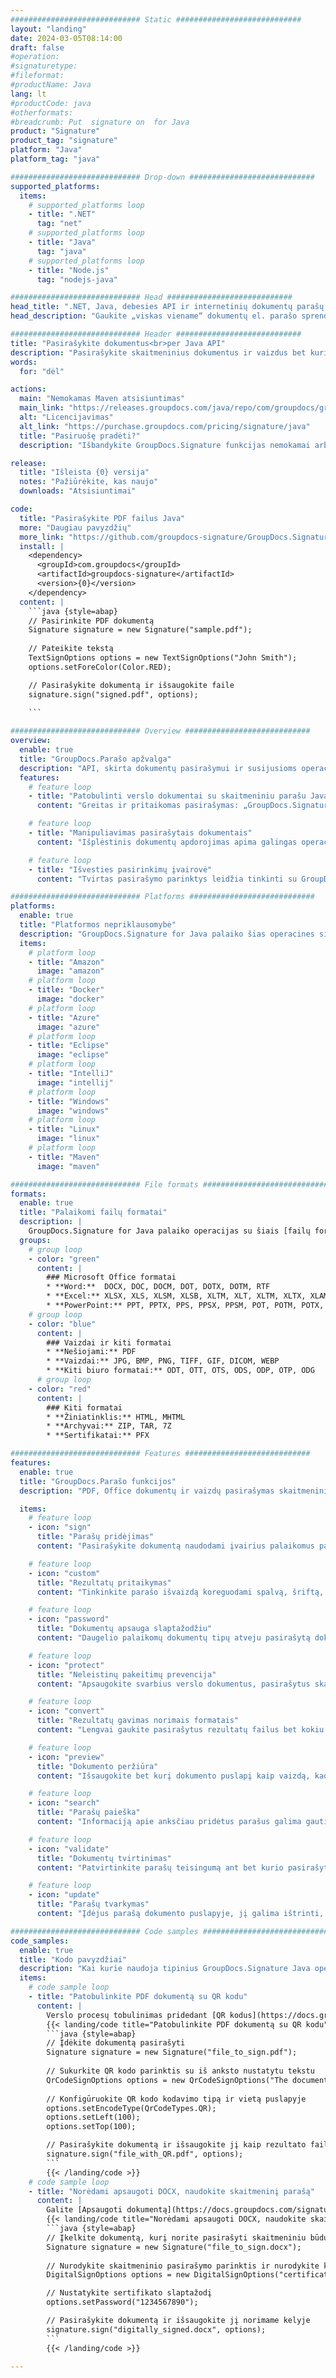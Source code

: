 ```yaml
---
############################# Static ############################
layout: "landing"
date: 2024-03-05T08:14:00
draft: false
#operation: 
#signaturetype: 
#fileformat: 
#productName: Java
lang: lt
#productCode: java
#otherformats: 
#breadcrumb: Put  signature on  for Java
product: "Signature"
product_tag: "signature"
platform: "Java"
platform_tag: "java"

############################# Drop-down ############################
supported_platforms:
  items:
    # supported_platforms loop
    - title: ".NET"
      tag: "net"
    # supported_platforms loop
    - title: "Java"
      tag: "java"
    # supported_platforms loop
    - title: "Node.js"
      tag: "nodejs-java"

############################# Head ############################
head_title: ".NET, Java, debesies API ir internetinių dokumentų parašų programos"
head_description: "Gaukite „viskas viename“ dokumentų el. parašo sprendimą, skirtą .NET, „Java“ ir debesies programoms. Pasirašykite įprastus dokumentų formatus internete naudodami paprastą vilkimo ir nuleidimo funkciją"

############################# Header ############################
title: "Pasirašykite dokumentus<br>per Java API"
description: "Pasirašykite skaitmeninius dokumentus ir vaizdus bet kurioje platformoje naudodami mūsų lanksčias API ir programuotojams ir galutiniams vartotojams skirtus sprendimus."
words:
  for: "dėl"

actions:
  main: "Nemokamas Maven atsisiuntimas"
  main_link: "https://releases.groupdocs.com/java/repo/com/groupdocs/groupdocs-signature/"
  alt: "Licencijavimas"
  alt_link: "https://purchase.groupdocs.com/pricing/signature/java"
  title: "Pasiruošę pradėti?"
  description: "Išbandykite GroupDocs.Signature funkcijas nemokamai arba paprašykite licencijos"

release:
  title: "Išleista {0} versija"
  notes: "Pažiūrėkite, kas naujo"
  downloads: "Atsisiuntimai"

code:
  title: "Pasirašykite PDF failus Java"
  more: "Daugiau pavyzdžių"
  more_link: "https://github.com/groupdocs-signature/GroupDocs.Signature-for-Java"
  install: |
    <dependency>
      <groupId>com.groupdocs</groupId>
      <artifactId>groupdocs-signature</artifactId>
      <version>{0}</version>
    </dependency>
  content: |
    ```java {style=abap}  
    // Pasirinkite PDF dokumentą
    Signature signature = new Signature("sample.pdf");
    
    // Pateikite tekstą
    TextSignOptions options = new TextSignOptions("John Smith");
    options.setForeColor(Color.RED);

    // Pasirašykite dokumentą ir išsaugokite faile
    signature.sign("signed.pdf", options);
    
    ```

############################# Overview ############################
overview:
  enable: true
  title: "GroupDocs.Parašo apžvalga"
  description: "API, skirta dokumentų pasirašymui ir susijusioms operacijoms atlikti Java programose"
  features:
    # feature loop
    - title: "Patobulinti verslo dokumentai su skaitmeniniu parašu Java"
      content: "Greitas ir pritaikomas pasirašymas: „GroupDocs.Signature“, skirta „Java“, siūlo daugybę skaitmeninio parašo parinkčių PDF rinkmenoms, vaizdams ir „Office“ dokumentams. Galite naudoti tekstą, brūkšninius kodus, QR kodus, skaitmeninius sertifikatus, paveikslėlius arba paslėptus metaduomenis. Dokumentų tvarkymas yra greitas ir efektyvus."

    # feature loop
    - title: "Manipuliavimas pasirašytais dokumentais"
      content: "Išplėstinis dokumentų apdorojimas apima galingas operacijas su pasirašytais dokumentais naudojant GroupDocs.Signature for Java. Galite ieškoti ir patvirtinti parašus, kurie buvo pridėti prie verslo dokumentų, naudodami įvairius naudingus kriterijus. Be to, galite pasiekti išsamią informaciją apie dokumentą arba peržiūrėti jo puslapių vaizdus."

    # feature loop
    - title: "Išvesties pasirinkimų įvairovė"
      content: "Tvirtas pasirašymo parinktys leidžia tinkinti su GroupDocs.Signature for Java pasirašytų dokumentų išvestį. Galite tiksliai išdėstyti bet kurį parašą bet kuriame dokumento puslapyje ir įvairiais būdais konfigūruoti jo išvaizdą. „Java“ API palaiko pasirašytų verslo dokumentų išsaugojimą įvairiais palaikomais formatais ir suteikia galimybes apsaugoti juos slaptažodžiais."

############################# Platforms ############################
platforms:
  enable: true
  title: "Platformos nepriklausomybė"
  description: "GroupDocs.Signature for Java palaiko šias operacines sistemas, sistemas ir paketų tvarkykles"
  items:
    # platform loop
    - title: "Amazon"
      image: "amazon"
    # platform loop
    - title: "Docker"
      image: "docker"
    # platform loop
    - title: "Azure"
      image: "azure"
    # platform loop
    - title: "Eclipse"
      image: "eclipse"
    # platform loop
    - title: "IntelliJ"
      image: "intellij"
    # platform loop
    - title: "Windows"
      image: "windows"
    # platform loop
    - title: "Linux"
      image: "linux"
    # platform loop
    - title: "Maven"
      image: "maven"

############################# File formats ############################
formats:
  enable: true
  title: "Palaikomi failų formatai"
  description: |
    GroupDocs.Signature for Java palaiko operacijas su šiais [failų formatais](https://docs.groupdocs.com/signature/java/supported-document-formats/).
  groups:
    # group loop
    - color: "green"
      content: |
        ### Microsoft Office formatai
        * **Word:**  DOCX, DOC, DOCM, DOT, DOTX, DOTM, RTF
        * **Excel:** XLSX, XLS, XLSM, XLSB, XLTM, XLT, XLTM, XLTX, XLAM, SXC, SpreadsheetML
        * **PowerPoint:** PPT, PPTX, PPS, PPSX, PPSM, POT, POTM, POTX, PPTM
    # group loop
    - color: "blue"
      content: |
        ### Vaizdai ir kiti formatai
        * **Nešiojami:** PDF
        * **Vaizdai:** JPG, BMP, PNG, TIFF, GIF, DICOM, WEBP
        * **Kiti biuro formatai:** ODT, OTT, OTS, ODS, ODP, OTP, ODG
      # group loop
    - color: "red"
      content: |
        ### Kiti formatai
        * **Žiniatinklis:** HTML, MHTML
        * **Archyvai:** ZIP, TAR, 7Z
        * **Sertifikatai:** PFX

############################# Features ############################
features:
  enable: true
  title: "GroupDocs.Parašo funkcijos"
  description: "PDF, Office dokumentų ir vaizdų pasirašymas skaitmeniniais parašais"

  items:
    # feature loop
    - icon: "sign"
      title: "Parašų pridėjimas"
      content: "Pasirašykite dokumentą naudodami įvairius palaikomus parašo tipus, tiksliai padėdami skaitmeninį parašą bet kurioje bet kurio puslapio vietoje."

    # feature loop
    - icon: "custom"
      title: "Rezultatų pritaikymas"
      content: "Tinkinkite parašo išvaizdą koreguodami spalvą, šriftą, kraštinę, pasukimą ir kitas funkcijas, kad pasiektumėte norimą rezultatą."

    # feature loop
    - icon: "password"
      title: "Dokumentų apsauga slaptažodžiu"
      content: "Daugelio palaikomų dokumentų tipų atveju pasirašytą dokumentą galite apsaugoti slaptažodžiu."

    # feature loop
    - icon: "protect"
      title: "Neleistinų pakeitimų prevencija"
      content: "Apsaugokite svarbius verslo dokumentus, pasirašytus skaitmeniniu sertifikatu, nuo neteisėtų pakeitimų."

    # feature loop
    - icon: "convert"
      title: "Rezultatų gavimas norimais formatais"
      content: "Lengvai gaukite pasirašytus rezultatų failus bet kokiu palaikomu formatu. Taip pat galite lengvai konvertuoti MS Word dokumentus į PDF."

    # feature loop
    - icon: "preview"
      title: "Dokumento peržiūra"
      content: "Išsaugokite bet kurį dokumento puslapį kaip vaizdą, kad galėtumėte jį apdoroti ateityje."

    # feature loop
    - icon: "search"
      title: "Parašų paieška"
      content: "Informaciją apie anksčiau pridėtus parašus galima gauti konkrečiuose dokumentuose."

    # feature loop
    - icon: "validate"
      title: "Dokumentų tvirtinimas"
      content: "Patvirtinkite parašų teisingumą ant bet kurio pasirašyto dokumento."

    # feature loop
    - icon: "update"
      title: "Parašų tvarkymas"
      content: "Įdėjus parašą dokumento puslapyje, jį galima ištrinti, perkelti arba atnaujinti, jei reikia."

############################# Code samples ############################
code_samples:
  enable: true
  title: "Kodo pavyzdžiai"
  description: "Kai kurie naudoja tipinius GroupDocs.Signature Java operacijoms atvejus"
  items:
    # code sample loop
    - title: "Patobulinkite PDF dokumentą su QR kodu"
      content: |
        Verslo procesų tobulinimas pridedant [QR kodus](https://docs.groupdocs.com/signature/java/esign-document-with-qr-code-signature/) prie konkrečių PDF dokumentų puslapių gali būti naudingas. Yra pavyzdys, kaip pridėti QR kodą naudojant GroupDocs.Signature for Java.
        {{< landing/code title="Patobulinkite PDF dokumentą su QR kodu">}}
        ```java {style=abap}
        // Įdėkite dokumentą pasirašyti
        Signature signature = new Signature("file_to_sign.pdf");
        
        // Sukurkite QR kodo parinktis su iš anksto nustatytu tekstu
        QrCodeSignOptions options = new QrCodeSignOptions("The document is approved by John Smith");
        
        // Konfigūruokite QR kodo kodavimo tipą ir vietą puslapyje
        options.setEncodeType(QrCodeTypes.QR);
        options.setLeft(100);
        options.setTop(100);

        // Pasirašykite dokumentą ir išsaugokite jį kaip rezultato failą
        signature.sign("file_with_QR.pdf", options);
        ```
        {{< /landing/code >}}
    # code sample loop
    - title: "Norėdami apsaugoti DOCX, naudokite skaitmeninį parašą"
      content: |
        Galite [Apsaugoti dokumentą](https://docs.groupdocs.com/signature/java/esign-document-with-digital-signature/) naudodami asmeninius arba įmonės parašus, saugomus kaip skaitmeninius sertifikatus. Sertifikatu apsaugoti dokumentai negali būti keičiami nepažeidžiant parašo.
        {{< landing/code title="Norėdami apsaugoti DOCX, naudokite skaitmeninį parašą">}}
        ```java {style=abap}   
        // Įkelkite dokumentą, kurį norite pasirašyti skaitmeniniu būdu
        Signature signature = new Signature("file_to_sign.docx");
        
        // Nurodykite skaitmeninio pasirašymo parinktis ir nurodykite kelią į sertifikato failą
        DigitalSignOptions options = new DigitalSignOptions("certificate.pfx");

        // Nustatykite sertifikato slaptažodį
        options.setPassword("1234567890");

        // Pasirašykite dokumentą ir išsaugokite jį norimame kelyje
        signature.sign("digitally_signed.docx", options);
        ```
        {{< /landing/code >}}

---
```

